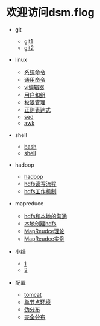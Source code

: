 
# 欢迎访问dsm.flog

- git
	- [git1](https://dsm9966.github.io/notebook/git/1)
	- [git2](https://dsm9966.github.io/notebook/git/2)
- linux
	- [系统命令](https://dsm9966.github.io/notebook/linux/3)
	- [通用命令](https://dsm9966.github.io/notebook/linux/4)
	- [vi编辑器](https://dsm9966.github.io/notebook/linux/5)
	- [用户和组](https://dsm9966.github.io/notebook/linux/6)
	- [权限管理](https://dsm9966.github.io/notebook/linux/7)
	- [正则表达式](https://dsm9966.github.io/notebook/linux/8)
	- [sed](https://dsm9966.github.io/notebook/linux/9)
	- [awk](https://dsm9966.github.io/notebook/linux/10)
- shell
	- [bash](https://dsm9966.github.io/notebook/shell/11)
	- [shell](https://dsm9966.github.io/notebook/shell/12)
- hadoop
	- [hadoop](https://dsm9966.github.io/notebook/hadoop/13)
	- [hdfs读写流程](https://dsm9966.github.io/notebook/hadoop/14.1)
	- [hdfs工作机制](https://dsm9966.github.io/notebook/hadoop/14.2)
- mapreduce
	- [hdfs和本地的沟通](https://dsm9966.github.io/notebook/eclipse/15)
	- [本地创建hdfs](https://dsm9966.github.io/notebook/eclipse/16)
	- [MapReudce理论](https://dsm9966.github.io/notebook/eclipse/17)
	- [MapReudce实例](https://dsm9966.github.io/notebook/eclipse/18)
- 小结
	- [1](https://dsm9966.github.io/notebook/review/review1)
	- [2](https://dsm9966.github.io/notebook/review/review2)
	
- 配置
	- [tomcat](https://dsm9966.github.io/notebook/enviro/tomcat)
	- [单节点环境](https://dsm9966.github.io/notebook/enviro/jdkandhadoop)
	- [伪分布](https://dsm9966.github.io/notebook/enviro/hadoop)
	- [完全分布](https://dsm9966.github.io/notebook/enviro/hadoop1)
